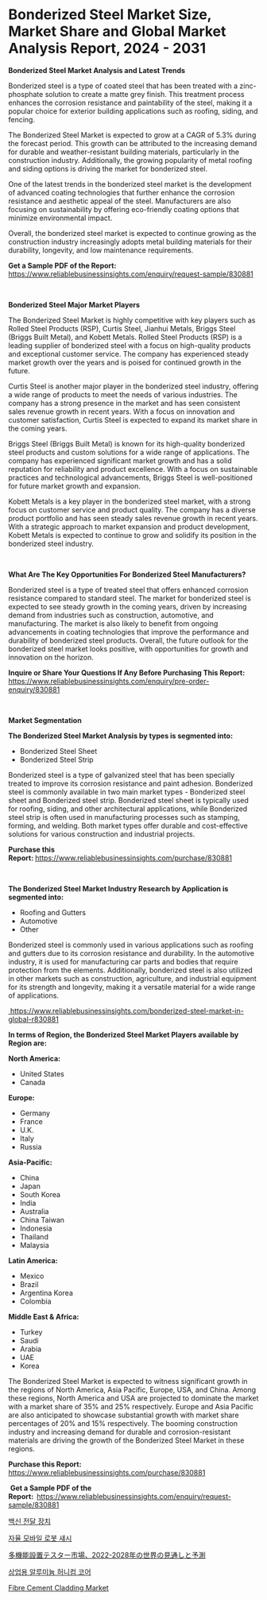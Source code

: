 <p><h1>Bonderized Steel Market Size, Market Share and Global Market Analysis Report, 2024 - 2031</h1></p><p><strong>Bonderized Steel Market Analysis and Latest Trends</strong></p>
<p><p>Bonderized steel is a type of coated steel that has been treated with a zinc-phosphate solution to create a matte grey finish. This treatment process enhances the corrosion resistance and paintability of the steel, making it a popular choice for exterior building applications such as roofing, siding, and fencing.</p><p>The Bonderized Steel Market is expected to grow at a CAGR of 5.3% during the forecast period. This growth can be attributed to the increasing demand for durable and weather-resistant building materials, particularly in the construction industry. Additionally, the growing popularity of metal roofing and siding options is driving the market for bonderized steel.</p><p>One of the latest trends in the bonderized steel market is the development of advanced coating technologies that further enhance the corrosion resistance and aesthetic appeal of the steel. Manufacturers are also focusing on sustainability by offering eco-friendly coating options that minimize environmental impact.</p><p>Overall, the bonderized steel market is expected to continue growing as the construction industry increasingly adopts metal building materials for their durability, longevity, and low maintenance requirements.</p></p>
<p><strong>Get a Sample PDF of the Report:&nbsp;</strong> <a href="https://www.reliablebusinessinsights.com/enquiry/request-sample/830881">https://www.reliablebusinessinsights.com/enquiry/request-sample/830881</a></p>
<p>&nbsp;</p>
<p><strong>Bonderized Steel Major Market Players</strong></p>
<p><p>The Bonderized Steel Market is highly competitive with key players such as Rolled Steel Products (RSP), Curtis Steel, Jianhui Metals, Briggs Steel (Briggs Built Metal), and Kobett Metals. Rolled Steel Products (RSP) is a leading supplier of bonderized steel with a focus on high-quality products and exceptional customer service. The company has experienced steady market growth over the years and is poised for continued growth in the future.</p><p>Curtis Steel is another major player in the bonderized steel industry, offering a wide range of products to meet the needs of various industries. The company has a strong presence in the market and has seen consistent sales revenue growth in recent years. With a focus on innovation and customer satisfaction, Curtis Steel is expected to expand its market share in the coming years.</p><p>Briggs Steel (Briggs Built Metal) is known for its high-quality bonderized steel products and custom solutions for a wide range of applications. The company has experienced significant market growth and has a solid reputation for reliability and product excellence. With a focus on sustainable practices and technological advancements, Briggs Steel is well-positioned for future market growth and expansion.</p><p>Kobett Metals is a key player in the bonderized steel market, with a strong focus on customer service and product quality. The company has a diverse product portfolio and has seen steady sales revenue growth in recent years. With a strategic approach to market expansion and product development, Kobett Metals is expected to continue to grow and solidify its position in the bonderized steel industry.</p></p>
<p>&nbsp;</p>
<p><strong>What Are The Key Opportunities For Bonderized Steel Manufacturers?</strong></p>
<p><p>Bonderized steel is a type of treated steel that offers enhanced corrosion resistance compared to standard steel. The market for bonderized steel is expected to see steady growth in the coming years, driven by increasing demand from industries such as construction, automotive, and manufacturing. The market is also likely to benefit from ongoing advancements in coating technologies that improve the performance and durability of bonderized steel products. Overall, the future outlook for the bonderized steel market looks positive, with opportunities for growth and innovation on the horizon.</p></p>
<p><strong>Inquire or Share Your Questions If Any Before Purchasing This Report:</strong> <a href="https://www.reliablebusinessinsights.com/enquiry/pre-order-enquiry/830881">https://www.reliablebusinessinsights.com/enquiry/pre-order-enquiry/830881</a></p>
<p>&nbsp;</p>
<p><strong>Market Segmentation</strong></p>
<p><strong>The Bonderized Steel Market Analysis by types is segmented into:</strong></p>
<p><ul><li>Bonderized Steel Sheet</li><li>Bonderized Steel Strip</li></ul></p>
<p><p>Bonderized steel is a type of galvanized steel that has been specially treated to improve its corrosion resistance and paint adhesion. Bonderized steel is commonly available in two main market types - Bonderized steel sheet and Bonderized steel strip. Bonderized steel sheet is typically used for roofing, siding, and other architectural applications, while Bonderized steel strip is often used in manufacturing processes such as stamping, forming, and welding. Both market types offer durable and cost-effective solutions for various construction and industrial projects.</p></p>
<p><strong>Purchase this Report:&nbsp;</strong><a href="https://www.reliablebusinessinsights.com/purchase/830881">https://www.reliablebusinessinsights.com/purchase/830881</a></p>
<p>&nbsp;</p>
<p><strong>The Bonderized Steel Market Industry Research by Application is segmented into:</strong></p>
<p><ul><li>Roofing and Gutters</li><li>Automotive</li><li>Other</li></ul></p>
<p><p>Bonderized steel is commonly used in various applications such as roofing and gutters due to its corrosion resistance and durability. In the automotive industry, it is used for manufacturing car parts and bodies that require protection from the elements. Additionally, bonderized steel is also utilized in other markets such as construction, agriculture, and industrial equipment for its strength and longevity, making it a versatile material for a wide range of applications.</p></p>
<p><a href="https://www.reliablebusinessinsights.com/bonderized-steel-market-in-global-r830881">&nbsp;https://www.reliablebusinessinsights.com/bonderized-steel-market-in-global-r830881</a></p>
<p><strong>In terms of Region, the Bonderized Steel Market Players available by Region are:</strong></p>
<p>
    <p> <strong> North America: </strong>
        <ul>
            <li>United States</li>
            <li>Canada</li>
        </ul>
        </p> 
    <p> <strong> Europe: </strong>
        <ul>
            <li>Germany</li>
            <li>France</li>
            <li>U.K.</li>
            <li>Italy</li>
            <li>Russia</li>
        </ul>
        </p> 
    <p> <strong> Asia-Pacific: </strong>
        <ul>
            <li>China</li>
            <li>Japan</li>
            <li>South Korea</li>
            <li>India</li>
            <li>Australia</li>
            <li>China Taiwan</li>
            <li>Indonesia</li>
            <li>Thailand</li>
            <li>Malaysia</li>
        </ul>
        </p> 
    <p> <strong> Latin America: </strong>
        <ul>
            <li>Mexico</li>
            <li>Brazil</li>
            <li>Argentina Korea</li>
            <li>Colombia</li>
        </ul>
        </p> 
    <p> <strong> Middle East & Africa: </strong>
        <ul>
            <li>Turkey</li>
            <li>Saudi</li>
            <li>Arabia</li>
            <li>UAE</li>
            <li>Korea</li>
        </ul>
    </p>
    </p>
<p><p>The Bonderized Steel Market is expected to witness significant growth in the regions of North America, Asia Pacific, Europe, USA, and China. Among these regions, North America and USA are projected to dominate the market with a market share of 35% and 25% respectively. Europe and Asia Pacific are also anticipated to showcase substantial growth with market share percentages of 20% and 15% respectively. The booming construction industry and increasing demand for durable and corrosion-resistant materials are driving the growth of the Bonderized Steel Market in these regions.</p></p>
<p><strong>Purchase this Report: </strong><a href="https://www.reliablebusinessinsights.com/purchase/830881">https://www.reliablebusinessinsights.com/purchase/830881</a></p>
<p>&nbsp;<strong>Get a Sample PDF of the Report:&nbsp;&nbsp;</strong><a href="https://www.reliablebusinessinsights.com/enquiry/request-sample/830881">https://www.reliablebusinessinsights.com/enquiry/request-sample/830881</a></p>
<p><strong></strong></p>
<p><p><a href="https://medium.com/@jackiefauhey9089475/2024%EB%85%84%EB%B6%80%ED%84%B0-2031%EB%85%84%EA%B9%8C%EC%A7%80-%EB%B0%B1%EC%8B%A0-%EC%A0%84%EB%8B%AC-%EC%9E%A5%EC%B9%98-%EC%8B%9C%EC%9E%A5-%EC%A0%90%EC%9C%A0%EC%9C%A8-%EB%B0%8F-%EA%B2%BD%EC%9F%81-%ED%92%8D%EA%B2%BD%EC%97%90-%EB%8C%80%ED%95%9C-%ED%86%B5%EC%B0%B0%EB%A0%A5-a4b97021b8b3">백신 전달 장치</a></p><p><a href="https://github.com/sougarounis/Market-Research-Report-List-4/blob/main/7113049119850.md">자율 모바일 로봇 섀시</a></p><p><a href="https://github.com/MacyOrn/Market-Research-Report-List-1/blob/main/3676256131261.md">多機能設置テスター市場、2022-2028年の世界の見通しと予測</a></p><p><a href="https://github.com/Howaoole34545/Market-Research-Report-List-2/blob/main/2706980119851.md">상업용 알루미늄 허니컴 코어</a></p><p><a href="https://github.com/Hunterico88/Market-Research-Report-List-1/blob/main/fibre-cement-cladding-market.md">Fibre Cement Cladding Market</a></p></p>
